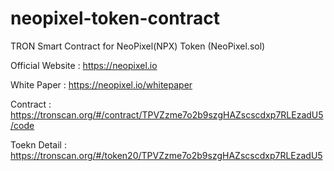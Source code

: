 # neopixel-token-contract

TRON Smart Contract for NeoPixel(NPX) Token (NeoPixel.sol)

Official Website : https://neopixel.io

White Paper : https://neopixel.io/whitepaper

Contract : https://tronscan.org/#/contract/TPVZzme7o2b9szgHAZscscdxp7RLEzadU5/code

Toekn Detail : https://tronscan.org/#/token20/TPVZzme7o2b9szgHAZscscdxp7RLEzadU5
